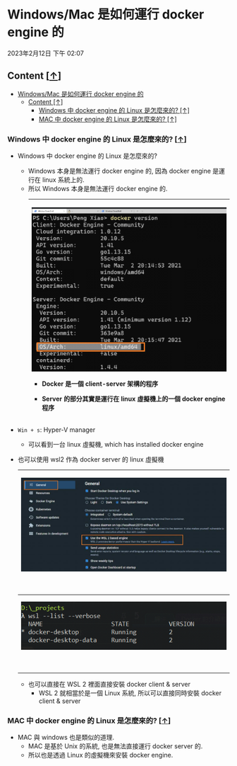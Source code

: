 <!-- This md file is originally converted from onenote -->

# Windows/Mac 是如何運行 docker engine 的

2023年2月12日
下午 02:07

## Content [[↑](#windowsmac-是如何運行-docker-engine-的)]

- [Windows/Mac 是如何運行 docker engine 的](#windowsmac-是如何運行-docker-engine-的)
  - [Content \[↑\]](#content-)
    - [Windows 中 docker engine 的 Linux 是怎麼來的? \[↑\]](#windows-中-docker-engine-的-linux-是怎麼來的-)
    - [MAC 中 docker engine 的 Linux 是怎麼來的? \[↑\]](#mac-中-docker-engine-的-linux-是怎麼來的-)

### Windows 中 docker engine 的 Linux 是怎麼來的? [[↑](#windowsmac-是如何運行-docker-engine-的)]

- Windows 中 docker engine 的 Linux 是怎麼來的?
  - Windows 本身是無法運行 docker engine 的, 因為 docker engine 是運行在 linux 系統上的.
  - 所以 Windows 本身是無法運行 docker engine 的.
    <table>
      <colgroup>
        <col style="width: 100%" />
      </colgroup>
      <thead>
        <tr class="header">
          <th>
            <p><img src="assets/006_Windows-Mac_是如何运行_docker_engine_的_000.png" /></p>
            <ul class="incremental">
              <li>
                <p>Docker 是一個 client-server 架構的程序</p>
              </li>
              <li>
                <p>Server 的部分其實是運行在 linux 虛擬機上的一個 docker engine 程序</p>
              </li>
            </ul>
          </th>
        </tr>
      </thead>
      <tbody>
      </tbody>
    </table>

- `Win + s`: Hyper-V manager
  - 可以看到一台 linux 虛擬機, which has installed docker engine

- 也可以使用 wsl2 作為 docker server 的 linux 虛擬機
  <table>
    <colgroup>
      <col style="width: 100%" />
    </colgroup>
    <thead>
      <tr class="header">
        <th>
          <p><img src="assets/006_Windows-Mac_是如何运行_docker_engine_的_001.png" /></p>
          <p> </p>
        </th>
      </tr>
    </thead>
    <tbody>
      <tr class="odd">
        <td>
          <p><img src="assets/006_Windows-Mac_是如何运行_docker_engine_的_002.png" /></p>
          <p> </p>
        </td>
      </tr>
    </tbody>
  </table>

  - 也可以直接在 WSL 2 裡面直接安裝 docker client & server
    - WSL 2 就相當於是一個 Linux 系統, 所以可以直接同時安裝 docker client & server

### MAC 中 docker engine 的 Linux 是怎麼來的? [[↑](#windowsmac-是如何運行-docker-engine-的)]

- MAC 與 windows 也是類似的道理.
  - MAC 是基於 Unix 的系統, 也是無法直接運行 docker server 的.
  - 所以也是透過 Linux 的虛擬機來安裝 docker engine.
